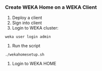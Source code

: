 ### Create WEKA Home on a WEKA Client
1. Deploy a client 
1. Sign into client
1. Login to WEKA cluster:
```
weka user login admin
```
1. Run the script
```
./wekahomesetup.sh
```
1. Login to WEKA HOME 
